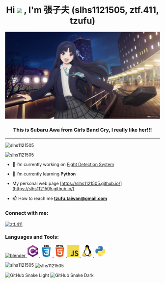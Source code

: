 <div align="center">
  <h1>Hi <img src = "https://raw.githubusercontent.com/MartinHeinz/MartinHeinz/master/wave.gif" width = 40px> , I'm 張子夫 (slhs1121505, ztf.411, tzufu)</h1>
  <img src="G1HuJgLaQAEJBTT.jpg" alt="subaru" />
  <h3>This is Subaru Awa from Girls Band Cry, I really like her!!!</h3>
</div>

<hr>

<p align="left"> <img src="https://komarev.com/ghpvc/?username=slhs1121505&label=Profile%20views&color=0e75b6&style=flat" alt="slhs1121505" /> </p>

<p align="left"> <a href="https://github.com/ryo-ma/github-profile-trophy"><img src="https://github-profile-trophy.vercel.app/?username=slhs1121505" alt="slhs1121505" /></a> </p>

- 🔭 I’m currently working on [Fight Detection System](https://github.com/slhs1121505/Fight_detection_system)

- 🌱 I’m currently learning **Python**

- My personal web page [https://slhs1121505.github.io/](https://slhs1121505.github.io/)

- 📫 How to reach me **tzufu.taiwan@gmail.com**

<h3 align="left">Connect with me:</h3>
<p align="left">
<a href="https://instagram.com/ztf.411" target="blank"><img align="center" src="https://raw.githubusercontent.com/rahuldkjain/github-profile-readme-generator/master/src/images/icons/Social/instagram.svg" alt="ztf.411" height="30" width="40" /></a>
</p>

<h3 align="left">Languages and Tools:</h3>
<p align="left"> <a href="https://www.blender.org/" target="_blank" rel="noreferrer"> <img src="https://download.blender.org/branding/community/blender_community_badge_white.svg" alt="blender" width="40" height="40"/> </a> <a href="https://www.w3schools.com/cs/" target="_blank" rel="noreferrer"> <img src="https://raw.githubusercontent.com/devicons/devicon/master/icons/csharp/csharp-original.svg" alt="csharp" width="40" height="40"/> </a> <a href="https://www.w3schools.com/css/" target="_blank" rel="noreferrer"> <img src="https://raw.githubusercontent.com/devicons/devicon/master/icons/css3/css3-original-wordmark.svg" alt="css3" width="40" height="40"/> </a> <a href="https://www.w3.org/html/" target="_blank" rel="noreferrer"> <img src="https://raw.githubusercontent.com/devicons/devicon/master/icons/html5/html5-original-wordmark.svg" alt="html5" width="40" height="40"/> </a> <a href="https://developer.mozilla.org/en-US/docs/Web/JavaScript" target="_blank" rel="noreferrer"> <img src="https://raw.githubusercontent.com/devicons/devicon/master/icons/javascript/javascript-original.svg" alt="javascript" width="40" height="40"/> </a> <a href="https://www.linux.org/" target="_blank" rel="noreferrer"> <img src="https://raw.githubusercontent.com/devicons/devicon/master/icons/linux/linux-original.svg" alt="linux" width="40" height="40"/> </a> <a href="https://www.python.org" target="_blank" rel="noreferrer"> <img src="https://raw.githubusercontent.com/devicons/devicon/master/icons/python/python-original.svg" alt="python" width="40" height="40"/> </a> </p>

<p><img align="left" src="https://github-readme-stats.vercel.app/api/top-langs?username=slhs1121505&show_icons=true&locale=en&layout=compact" alt="slhs1121505" /></p>

<p>&nbsp;<img align="center" src="https://github-readme-stats.vercel.app/api?username=slhs1121505&show_icons=true&locale=en" alt="slhs1121505" /></p>



![GitHub Snake Light](https://raw.githubusercontent.com/slhs1121505/snk/output/github-snake.svg#gh-light-mode-only)
![GitHub Snake Dark](https://raw.githubusercontent.com/slhs1121505/snk/output/github-snake-dark.svg#gh-dark-mode-only)


